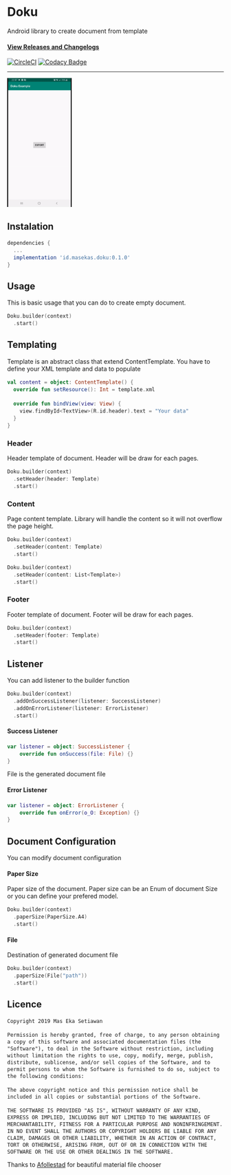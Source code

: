 # Doku
Android library to create document from template

#### [View Releases and Changelogs](https://github.com/ekamekas/doku/releases)

[![CircleCI](https://circleci.com/gh/ekamekas/doku.svg?style=svg)](https://circleci.com/gh/ekamekas/doku)
[![Codacy Badge](https://api.codacy.com/project/badge/Grade/3f0242fc139449538603fac5e52dbfed)](https://www.codacy.com/manual/ekamekas/doku?utm_source=github.com&amp;utm_medium=referral&amp;utm_content=ekamekas/doku&amp;utm_campaign=Badge_Grade)

---

<img src="screenshot/doku_demo.gif" width="150px" />

## Instalation

```gradle
dependencies {
  ...
  implementation 'id.masekas.doku:0.1.0'
}
```


## Usage

This is basic usage that you can do to create empty document.

```kotlin
Doku.builder(context)
  .start()
```


## Templating

Template is an abstract class that extend ContentTemplate. You have to define your XML template and data to populate

```kotlin
val content = object: ContentTemplate() {
  override fun setResource(): Int = template.xml

  override fun bindView(view: View) {
  	view.findById<TextView>(R.id.header).text = "Your data"
  }
}
```


### Header

Header template of document. Header will be draw for each pages.

```kotlin
Doku.builder(context)
  .setHeader(header: Template)
  .start()
```


### Content

Page content template. Library will handle the content so it will not overflow the page height.

```kotlin
Doku.builder(context)
  .setHeader(content: Template)
  .start()
```

```kotlin
Doku.builder(context)
  .setHeader(content: List<Template>)
  .start()
```


### Footer

Footer template of document. Footer will be draw for each pages.

```kotlin
Doku.builder(context)
  .setHeader(footer: Template)
  .start()
```


## Listener

You can add listener to the builder function

```kotlin
Doku.builder(context)
  .addOnSuccessListener(listener: SuccessListener)
  .addOnErrorListener(listener: ErrorListener)
  .start()
```


#### Success Listener

```kotlin
var listener = object: SuccessListener {
	override fun onSuccess(file: File) {}
}
```

File is the generated document file


#### Error Listener

```kotlin
var listener = object: ErrorListener {
	override fun onError(o_O: Exception) {}
}
```


## Document Configuration

You can modify document configuration


#### Paper Size

Paper size of the document. Paper size can be an Enum of document Size or you can define your prefered model.

```kotlin
Doku.builder(context)
  .paperSize(PaperSize.A4)
  .start()
```


#### File

Destination of generated document file

```kotlin
Doku.builder(context)
  .paperSize(File("path"))
  .start()
```


## Licence

```
Copyright 2019 Mas Eka Setiawan

Permission is hereby granted, free of charge, to any person obtaining a copy of this software and associated documentation files (the "Software"), to deal in the Software without restriction, including without limitation the rights to use, copy, modify, merge, publish, distribute, sublicense, and/or sell copies of the Software, and to permit persons to whom the Software is furnished to do so, subject to the following conditions:

The above copyright notice and this permission notice shall be included in all copies or substantial portions of the Software.

THE SOFTWARE IS PROVIDED "AS IS", WITHOUT WARRANTY OF ANY KIND, EXPRESS OR IMPLIED, INCLUDING BUT NOT LIMITED TO THE WARRANTIES OF MERCHANTABILITY, FITNESS FOR A PARTICULAR PURPOSE AND NONINFRINGEMENT. IN NO EVENT SHALL THE AUTHORS OR COPYRIGHT HOLDERS BE LIABLE FOR ANY CLAIM, DAMAGES OR OTHER LIABILITY, WHETHER IN AN ACTION OF CONTRACT, TORT OR OTHERWISE, ARISING FROM, OUT OF OR IN CONNECTION WITH THE SOFTWARE OR THE USE OR OTHER DEALINGS IN THE SOFTWARE.
```


Thanks to [Afollestad](https://github.com/afollestad/material-dialogs) for beautiful material file chooser
